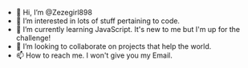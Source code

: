 - 👋 Hi, I’m @Zezegirl898
- 👀 I’m interested in lots of stuff pertaining to code.
- 🌱 I’m currently learning JavaScript. It's new to me but I'm up for the challenge!
- 💞️ I’m looking to collaborate on projects that help the world.
- 📫 How to reach me. I won't give you my Email.

<!---
Zezegirl898/Zezegirl898 is a ✨ special ✨ repository because its `README.md` (this file) appears on your GitHub profile.
You can click the Preview link to take a look at your changes.
--->
